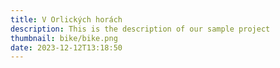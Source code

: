 ```yaml
---
title: V Orlických horách
description: This is the description of our sample project
thumbnail: bike/bike.png
date: 2023-12-12T13:18:50
---
```

